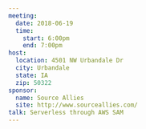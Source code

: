 ```yaml
---
meeting:
  date: 2018-06-19
  time:
    start: 6:00pm
    end: 7:00pm
host:
  location: 4501 NW Urbandale Dr
  city: Urbandale
  state: IA
  zip: 50322
sponsor:
  name: Source Allies
  site: http://www.sourceallies.com/
talk: Serverless through AWS SAM
---
```

